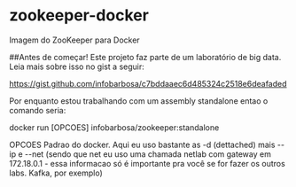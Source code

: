 zookeeper-docker
====================
Imagem do ZooKeeper para Docker

##Antes de começar! 
Este projeto faz parte de um laboratório de big data.<br/>
Leia mais sobre isso no gist a seguir:

https://gist.github.com/infobarbosa/c7bddaaec6d485324c2518e6deafaded

Por enquanto estou trabalhando com um assembly standalone entao o comando seria: 

docker run [OPCOES] infobarbosa/zookeeper:standalone

OPCOES
	Padrao do docker. Aqui eu uso bastante as -d (dettached) mais --ip e --net (sendo que net eu uso uma chamada netlab com gateway em 172.18.0.1 - essa informacao só é importante pra você se for fazer os outros labs. Kafka, por exemplo)


